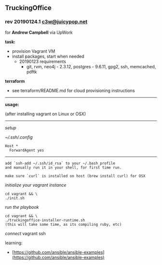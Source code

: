 ## TruckingOffice
### rev 20190124.1 [c3w@juicypop.net](mailto:c3w@juicypop.net)

for **Andrew Campbell** via UpWork

**task:**

* provision Vagrant VM
* install packages, start when needed
  * 20190123 requirements
    * git, rvm, neo4j - 2.3.12, postgres - 9.6.11, gpg2, ssh, memcached, pdftk

**terraform**

* see terraform/README.md for cloud provisioning instructions

----
**usage:**

(after installing vagrant on Linux or OSX)

----
*setup*

*~/.ssh/.config*

    Host *
      ForwardAgent yes

** **

    add `ssh-add ~/.ssh/id_rsa` to your ~/.bash_profile
    and manually run it in your shell, for first time run.

    make sure `curl` is installed on host (brew install curl) for OSX

*initialize your vagrant instance*

    cd vagrant && \
    ./init.sh

*run the playbook*

    cd vagrant && \
    ./truckingoffice-installer-runtime.sh
    (this will take some time, as its compiling ruby, etc)

*connect*
    vagrant ssh

learning:

* [https://github.com/ansible/ansible-examples](https://github.com/ansible/ansible-examples)
